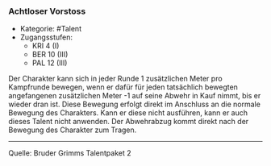 ### Achtloser Vorstoss

- Kategorie: #Talent
- Zugangsstufen:
  - KRI 4 (I)
  - BER 10 (III)
  - PAL 12 (III)

Der Charakter kann sich in jeder Runde 1 zusätzlichen Meter pro Kampfrunde bewegen, wenn er dafür für jeden tatsächlich bewegten angefangenen zusätzlichen Meter -1 auf seine Abwehr in Kauf nimmt, bis er wieder dran ist. Diese Bewegung erfolgt direkt im Anschluss an die normale Bewegung des Charakters. Kann er diese nicht ausführen, kann er auch dieses Talent nicht anwenden. Der Abwehrabzug kommt direkt nach der Bewegung des Charakter zum Tragen.

---

Quelle: Bruder Grimms Talentpaket 2

